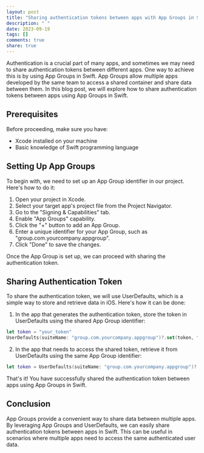 ```yaml
---
layout: post
title: "Sharing authentication tokens between apps with App Groups in Swift"
description: " "
date: 2023-09-19
tags: []
comments: true
share: true
---
```


Authentication is a crucial part of many apps, and sometimes we may need to share authentication tokens between different apps. One way to achieve this is by using App Groups in Swift. App Groups allow multiple apps developed by the same team to access a shared container and share data between them. In this blog post, we will explore how to share authentication tokens between apps using App Groups in Swift.

## Prerequisites

Before proceeding, make sure you have:
- Xcode installed on your machine
- Basic knowledge of Swift programming language

## Setting Up App Groups

To begin with, we need to set up an App Group identifier in our project. Here's how to do it:

1. Open your project in Xcode.
2. Select your target app's project file from the Project Navigator.
3. Go to the "Signing & Capabilities" tab.
4. Enable "App Groups" capability.
5. Click the "+" button to add an App Group.
6. Enter a unique identifier for your App Group, such as "group.com.yourcompany.appgroup".
7. Click "Done" to save the changes.

Once the App Group is set up, we can proceed with sharing the authentication token.

## Sharing Authentication Token

To share the authentication token, we will use UserDefaults, which is a simple way to store and retrieve data in iOS. Here's how it can be done:

1. In the app that generates the authentication token, store the token in UserDefaults using the shared App Group identifier:
```swift
let token = "your_token"
UserDefaults(suiteName: "group.com.yourcompany.appgroup")?.set(token, forKey: "authToken")
```

2. In the app that needs to access the shared token, retrieve it from UserDefaults using the same App Group identifier:
```swift
let token = UserDefaults(suiteName: "group.com.yourcompany.appgroup")?.string(forKey: "authToken")
```

That's it! You have successfully shared the authentication token between apps using App Groups in Swift.

## Conclusion

App Groups provide a convenient way to share data between multiple apps. By leveraging App Groups and UserDefaults, we can easily share authentication tokens between apps in Swift. This can be useful in scenarios where multiple apps need to access the same authenticated user data.